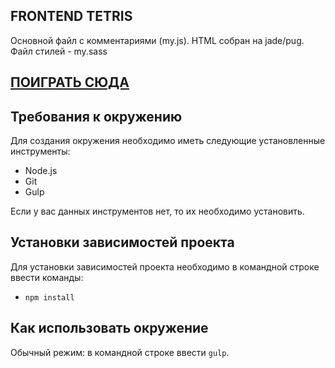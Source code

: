 ## FRONTEND TETRIS
Основной файл с комментариями (my.js).
HTML собран на jade/pug.
Файл стилей - my.sass
	<h2><a href='/assets/build/index.html'>ПОИГРАТЬ СЮДА</a></h2>
## Требования к окружению
Для создания окружения необходимо иметь следующие установленные инструменты:
-	Node.js
-	Git
-	Gulp

Если у вас данных инструментов нет, то их необходимо установить.

## Установки зависимостей проекта
Для установки зависимостей проекта необходимо в командной строке ввести команды:
-	`npm install`

## Как использовать окружение
Обычный режим: в командной строке ввести `gulp`.

